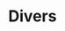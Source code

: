 ---
layout: category
title: Divers
category_slug: divers
category_name: Divers
category_description: Seciton divers...
category_feature_image: feature-sea.jpg
parmalink: /category/divers/
---